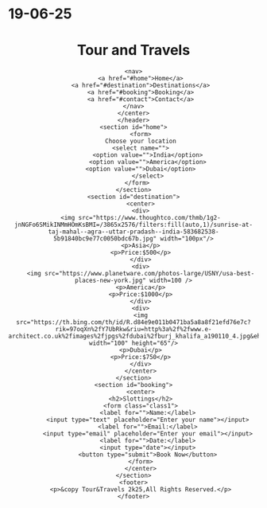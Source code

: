 # 19-06-25
<!DOCTYPE html>
<html lang="en">
<head>
    <meta charset="UTF-8">
    <meta name="viewport" content="width=device-width, initial-scale=1.0">
    <title>Travel Dashboard</title>
    <link href="./travel.css" rel="stylesheet" />
</head>
<body>
    <header class="header">
    <center>
    <h1>Tour and Travels</h1>
    
    <nav>
        <a href="#home">Home</a>
        <a href="#destination">Destinations</a>
        <a href="#booking">Booking</a>
        <a href="#contact">Contact</a>
    </nav>
    </center>
    </header>
    <section id="home">
        <form>
        Choose your location
        <select name="">
            <option value="">India</option>
            <option value="">America</option>
            <option value="">Dubai</option>    
            </select>
         </form>   
    </section>
    <section id="destination">
        <center>
        <div>
        <img src="https://www.thoughtco.com/thmb/1g2-jnNGFo6SMikINMmHOmKsBMI=/3865x2576/filters:fill(auto,1)/sunrise-at-taj-mahal--agra--uttar-pradash--india-583682538-5b91840bc9e77c0050bdc67b.jpg" width="100px"/>
        <p>Asia</p>
        <p>Price:$500</p>
        </div>
        <div>
        <img src="https://www.planetware.com/photos-large/USNY/usa-best-places-new-york.jpg" width=100 />
        <p>America</p>
        <p>Price:$1000</p>
        </div>
        <div>
        <img src="https://th.bing.com/th/id/R.d84e9e011b0471ba5a8a8f21efd76e7c?rik=97oqXn%2fY7UbRkw&riu=http%3a%2f%2fwww.e-architect.co.uk%2fimages%2fjpgs%2fdubai%2fburj_khalifa_a190110_4.jpg&ehk=LmS1%2fvVC0IqAiYeIvK0CfAxkCXWvq1n0VBhZW7rAtew%3d&risl=&pid=ImgRaw&r=0" width="100" height="65"/>
        <p>Dubai</p>
        <p>Price:$750</p>
        </div>
        </center>
    </section>
    <section id="booking">
        <center>
        <h2>Slottings</h2>
        <form class="class1">
            <label for="">Name:</label>
            <input type="text" placeholder="Enter your name"></input>
            <label for="">Email:</label>
            <input type="email" placeholder="Enter your email"></input>
            <label for="">Date:</label>
            <input type="date"></input>
            <button type="submit">Book Now</button>
        </form>
        </center>
    </section>
    <footer>
        <p>&copy Tour&Travels 2k25,All Rights Reserved.</p>
    </footer>


</body>
</html>
